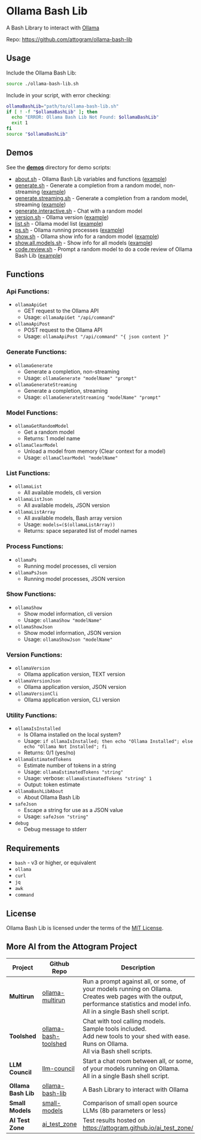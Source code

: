 # Ollama Bash Lib

A Bash Library to interact with [Ollama](https://github.com/ollama/ollama)

Repo: https://github.com/attogram/ollama-bash-lib

## Usage

Include the Ollama Bash Lib:
```bash
source ./ollama-bash-lib.sh
```

Include in your script, with error checking:
```bash
ollamaBashLib="path/to/ollama-bash-lib.sh"
if [ ! -f "$ollamaBashLib" ]; then
  echo "ERROR: Ollama Bash Lib Not Found: $ollamaBashLib"
  exit 1
fi
source "$ollamaBashLib"
```

## Demos

See the **[demos](demos)** directory for demo scripts:

* [about.sh](demos/about.sh) - Ollama Bash Lib variables and functions ([example](demos/about.txt))
* [generate.sh](demos/generate.sh) - Generate a completion from a random model, non-streaming ([example](demos/generate.txt))
* [generate.streaming.sh](demos/generate.streaming.sh) - Generate a completion from a random model, streaming ([example](demos/generate.streaming.txt))
* [generate.interactive.sh](demos/generate.interactive.sh) - Chat with a random model
* [version.sh](demos/version.sh) - Ollama version ([example](demos/version.txt))
* [list.sh](demos/list.sh) - Ollama model list ([example](demos/list.txt))
* [ps.sh](demos/ps.sh) - Ollama running processes ([example](demos/ps.txt))
* [show.sh](demos/show.sh) - Ollama show info for a random model ([example](demos/show.txt))
* [show.all.models.sh](demos/show.all.models.sh) - Show info for all models ([example](demos/show.all.models.txt))
* [code.review.sh](demos/code.review.sh) - Prompt a random model to do a code review of Ollama Bash Lib ([example](demos/code.review.txt))

## Functions

### Api Functions:
* ```ollamaApiGet```
  * GET request to the Ollama API
  * Usage: ```ollamaApiGet "/api/command"```
* ```ollamaApiPost```
  * POST request to the Ollama API
  * Usage: ```ollamaApiPost "/api/command" "{ json content }"```

### Generate Functions:
* ```ollamaGenerate```
  * Generate a completion, non-streaming
  * Usage: ```ollamaGenerate "modelName" "prompt"```
* ```ollamaGenerateStreaming```
  * Generate a completion, streaming
  * Usage: ```ollamaGenerateStreaming "modelName" "prompt"```

### Model Functions:
* ```ollamaGetRandomModel```
  * Get a random model
  * Returns: 1 model name
* ```ollamaClearModel```
  * Unload a model from memory (Clear context for a model)
  * Usage: ```ollamaClearModel "modelName"```

### List Functions:
* ```ollamaList```
  * All available models, cli version
* ```ollamaListJson```
  * All available models, JSON version
* ```ollamaListArray```
  * All available models, Bash array version
  * Usage: ```models=($(ollamaListArray))```
  * Returns: space separated list of model names

### Process Functions:
* ```ollamaPs```
  * Running model processes, cli version
* ```ollamaPsJson```
  * Running model processes, JSON version

### Show Functions:
* ```ollamaShow```
  * Show model information, cli version
  * Usage: ```ollamaShow "modelName"```
* ```ollamaShowJson```
  * Show model information, JSON version
  * Usage: ```ollamaShowJson "modelName"```

### Version Functions:
* ```ollamaVersion```
  * Ollama application version, TEXT version
* ```ollamaVersionJson```
  * Ollama application version, JSON version
* ```ollamaVersionCli```
  * Ollama application version, CLI version

### Utility Functions:
* ```ollamaIsInstalled```
  * Is Ollama installed on the local system?
  * Usage: ```if ollamaIsInstalled; then echo "Ollama Installed"; else echo "Ollama Not Installed"; fi```
  * Returns: 0/1 (yes/no)
* ```ollamaEstimatedTokens```
  * Estimate number of tokens in a string
  * Usage: ```ollamaEstimatedTokens "string"```
  * Usage: verbose: ```ollamaEstimatedTokens "string" 1```
  * Output: token estimate
* ```ollamaBashLibAbout```
  * About Ollama Bash Lib
* ```safeJson```
  * Escape a string for use as a JSON value
  * Usage: ```safeJson "string"```
* ```debug```
  * Debug message to stderr

## Requirements

* ```bash``` - v3 or higher, or equivalent
* ```ollama```
* ```curl```
* ```jq```
* ```awk```
* ```command```

## License

Ollama Bash Lib is licensed under the terms of the [MIT License](LICENSE).

## More AI from the Attogram Project

| Project             | Github Repo                                  | Description                                                                                                                                                                                 |
|---------------------|----------------------------------------------|---------------------------------------------------------------------------------------------------------------------------------------------------------------------------------------------|
| **Multirun**        | [ollama-multirun][ollama-multirun]           | Run a prompt against all, or some, of your models running on Ollama.<br />Creates web pages with the output, performance statistics and model info.<br />All in a single Bash shell script. |
| **Toolshed**        | [ollama-bash-toolshed][ollama-bash-toolshed] | Chat with tool calling models.<br />Sample tools included.<br />Add new tools to your shed with ease.<br />Runs on Ollama.<br />All via Bash shell scripts.                                 |
| **LLM Council**     | [llm-council][llm-council]                   | Start a chat room between all, or some, of your models running on Ollama.<br />All in a single Bash shell script.                                                                           |
| **Ollama Bash Lib** | [ollama-bash-lib][ollama-bash-lib]           | A Bash Library to interact with Ollama                                                                                                                                                      | 
| **Small Models**    | [small-models][small-models]                 | Comparison of small open source LLMs (8b parameters or less)                                                                                                                                |
| **AI Test Zone**    | [ai_test_zone][ai_test_zone]                 | Test results hosted on https://attogram.github.io/ai_test_zone/                                                                                                                             |

[ollama-multirun]: <https://github.com/attogram/ollama-multirun> "Ollama Multirun"
[ollama-bash-toolshed]: <https://github.com/attogram/ollama-bash-toolshed> "Ollama Bash Toolshed"
[llm-council]: <https://github.com/attogram/llm-council> "LLM Council"
[ollama-bash-lib]: <https://github.com/attogram/ollama-bash-lib> "Ollama Bash Lib"
[small-models]: <https://github.com/attogram/small-models> "Small Models"
[ai_test_zone]: <https://github.com/attogram/ai_test_zone> "AI Test Zone"
